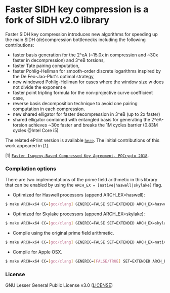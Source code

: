 # Faster SIDH key compression is a fork of SIDH v2.0 library

Faster SIDH key compression introduces new algorithms for speeding up the main SIDH (de)compression bottlenecks including the following contributions:
* faster basis generation for the 2^eA (~15.0x in compression and ~30x faster in decompression) and 3^eB torsions, 
* faster Tate pairing computation, 
* faster Pohlig-Hellman for smooth-order discrete logarithms inspired by the De Feo-Jao-Plut's optimal strategy,
* new windowed Pohlig-Hellman for cases where the window size w does not divide the exponent e
* faster point tripling formula for the non-projective curve coefficient case,
* reverse basis decomposition technique to avoid one pairing computation in each compression.
* new shared elligator for faster decompression in 3^eB (up to 2x faster) 
* shared elligator combined with entangled basis for generating the 2^eA-torsion achieves ~30x faster and breaks the 1M cycles barrier (0.83M cycles @Intel Core i5)



The related ePrint version is available [`here`](http://eprint.iacr.org/2017/1143).
The initial contributions of this work appeared in [1].

[1] [`Faster Isogeny-Based Compressed Key Agreement, PQCrypto 2018`](http://www.math.fau.edu/pqcrypto2018/accepted-papers.php).


### Compilation options

There are two implementations of the prime field arithmetic in this library that can be enabled by using the ```ARCH_EX = [native|haswell|skylake]```
flag. 

 * Optimized for Haswell processors (append ARCH_EX=haswell):

```sh
$ make ARCH=x64 CC=[gcc/clang] GENERIC=FALSE SET=EXTENDED ARCH_EX=haswell
```

 * Optimized for Skylake processors (append ARCH_EX=skylake):

```sh
$ make ARCH=x64 CC=[gcc/clang] GENERIC=FALSE SET=EXTENDED ARCH_EX=skylake
```

 * Compile using the original prime field arithmetic.

```sh
$ make ARCH=x64 CC=[gcc/clang] GENERIC=FALSE SET=EXTENDED ARCH_EX=native
```

 * Compile for Apple OSX.

```sh
$ make ARCH=x64 CC=[gcc/clang] GENERIC=[FALSE/TRUE] SET=EXTENDED ARCH_EX=native
```

### License 
GNU Lesser General Public License v3.0 ([LICENSE](https://www.gnu.org/licenses/lgpl-3.0.txt))


